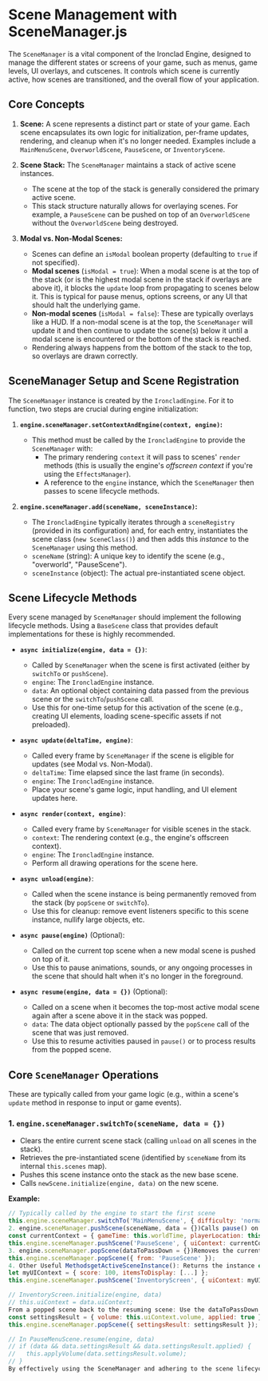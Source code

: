 # Scene Management with SceneManager.js

The `SceneManager` is a vital component of the Ironclad Engine, designed to manage the different states or screens of your game, such as menus, game levels, UI overlays, and cutscenes. It controls which scene is currently active, how scenes are transitioned, and the overall flow of your application.

## Core Concepts

1. **Scene:**
   A scene represents a distinct part or state of your game. Each scene encapsulates its own logic for initialization, per-frame updates, rendering, and cleanup when it's no longer needed. Examples include a `MainMenuScene`, `OverworldScene`, `PauseScene`, or `InventoryScene`.

2. **Scene Stack:**
   The `SceneManager` maintains a stack of active scene instances.

   - The scene at the top of the stack is generally considered the primary active scene.
   - This stack structure naturally allows for overlaying scenes. For example, a `PauseScene` can be pushed on top of an `OverworldScene` without the `OverworldScene` being destroyed.

3. **Modal vs. Non-Modal Scenes:**
   - Scenes can define an `isModal` boolean property (defaulting to `true` if not specified).
   - **Modal scenes** (`isModal = true`): When a modal scene is at the top of the stack (or is the highest modal scene in the stack if overlays are above it), it blocks the `update` loop from propagating to scenes below it. This is typical for pause menus, options screens, or any UI that should halt the underlying game.
   - **Non-modal scenes** (`isModal = false`): These are typically overlays like a HUD. If a non-modal scene is at the top, the `SceneManager` will update it and then continue to update the scene(s) below it until a modal scene is encountered or the bottom of the stack is reached.
   - Rendering always happens from the bottom of the stack to the top, so overlays are drawn correctly.

## SceneManager Setup and Scene Registration

The `SceneManager` instance is created by the `IroncladEngine`. For it to function, two steps are crucial during engine initialization:

1. **`engine.sceneManager.setContextAndEngine(context, engine)`:**

   - This method must be called by the `IroncladEngine` to provide the `SceneManager` with:
     - The primary rendering `context` it will pass to scenes' `render` methods (this is usually the engine's _offscreen context_ if you're using the `EffectsManager`).
     - A reference to the `engine` instance, which the `SceneManager` then passes to scene lifecycle methods.

2. **`engine.sceneManager.add(sceneName, sceneInstance)`:**
   - The `IroncladEngine` typically iterates through a `sceneRegistry` (provided in its configuration) and, for each entry, instantiates the scene class (`new SceneClass()`) and then adds this _instance_ to the `SceneManager` using this method.
   - `sceneName` (string): A unique key to identify the scene (e.g., "overworld", "PauseScene").
   - `sceneInstance` (object): The actual pre-instantiated scene object.

## Scene Lifecycle Methods

Every scene managed by `SceneManager` should implement the following lifecycle methods. Using a `BaseScene` class that provides default implementations for these is highly recommended.

- **`async initialize(engine, data = {})`**:

  - Called by `SceneManager` when the scene is first activated (either by `switchTo` or `pushScene`).
  - `engine`: The `IroncladEngine` instance.
  - `data`: An optional object containing data passed from the previous scene or the `switchTo`/`pushScene` call.
  - Use this for one-time setup for this activation of the scene (e.g., creating UI elements, loading scene-specific assets if not preloaded).

- **`async update(deltaTime, engine)`**:

  - Called every frame by `SceneManager` if the scene is eligible for updates (see Modal vs. Non-Modal).
  - `deltaTime`: Time elapsed since the last frame (in seconds).
  - `engine`: The `IroncladEngine` instance.
  - Place your scene's game logic, input handling, and UI element updates here.

- **`async render(context, engine)`**:

  - Called every frame by `SceneManager` for visible scenes in the stack.
  - `context`: The rendering context (e.g., the engine's offscreen context).
  - `engine`: The `IroncladEngine` instance.
  - Perform all drawing operations for the scene here.

- **`async unload(engine)`**:

  - Called when the scene instance is being permanently removed from the stack (by `popScene` or `switchTo`).
  - Use this for cleanup: remove event listeners specific to this scene instance, nullify large objects, etc.

- **`async pause(engine)`** (Optional):

  - Called on the current top scene when a new modal scene is pushed on top of it.
  - Use this to pause animations, sounds, or any ongoing processes in the scene that should halt when it's no longer in the foreground.

- **`async resume(engine, data = {})`** (Optional):
  - Called on a scene when it becomes the top-most active modal scene again after a scene above it in the stack was popped.
  - `data`: The data object optionally passed by the `popScene` call of the scene that was just removed.
  - Use this to resume activities paused in `pause()` or to process results from the popped scene.

## Core `SceneManager` Operations

These are typically called from your game logic (e.g., within a scene's `update` method in response to input or game events).

### 1. `engine.sceneManager.switchTo(sceneName, data = {})`

- Clears the entire current scene stack (calling `unload` on all scenes in the stack).
- Retrieves the pre-instantiated scene (identified by `sceneName` from its internal `this.scenes` map).
- Pushes this scene instance onto the stack as the new base scene.
- Calls `newScene.initialize(engine, data)` on the new scene.

**Example:**

```javascript
// Typically called by the engine to start the first scene
this.engine.sceneManager.switchTo('MainMenuScene', { difficulty: 'normal' });
2. engine.sceneManager.pushScene(sceneName, data = {})Calls pause() on the current top-most scene (if it exists and has a pause method).Retrieves the pre-instantiated scene (identified by sceneName).Adds this scene instance to the top of the stack, making it the new active scene.Calls newScene.initialize(engine, data) on the new scene.Example:// In OverworldScene, when the pause button is pressed
const currentContext = { gameTime: this.worldTime, playerLocation: this.player.getPosition() };
this.engine.sceneManager.pushScene('PauseScene', { uiContext: currentContext });
3. engine.sceneManager.popScene(dataToPassDown = {})Removes the current top-most scene from the stack.Calls unload() on the popped scene.If there's a new scene now at the top of the stack, its resume(engine, dataToPassDown) method is called, passing along any dataToPassDown.Example:// In PauseScene, when the "Resume" button is clicked
this.engine.sceneManager.popScene({ from: 'PauseScene' });
4. Other Useful MethodsgetActiveSceneInstance(): Returns the instance of the scene currently at the top of the stack.getActiveSceneName(): Returns the name (string key) of the scene currently at the top of the stack.Data Passing Between ScenesTo a new scene: Use the data parameter in pushScene or switchTo. The new scene receives this in its initialize(engine, data) method. A common pattern is to pass a shared uiContext object:// Pushing scene
let myUIContext = { score: 100, itemsToDisplay: [...] };
this.engine.sceneManager.pushScene('InventoryScreen', { uiContext: myUIContext });

// InventoryScreen.initialize(engine, data)
// this.uiContext = data.uiContext;
From a popped scene back to the resuming scene: Use the dataToPassDown parameter in popScene. The resuming scene receives this in its resume(engine, data) method.// In OptionsMenuScene, when closing and applying settings
const settingsResult = { volume: this.uiContext.volume, applied: true };
this.engine.sceneManager.popScene({ settingsResult: settingsResult });

// In PauseMenuScene.resume(engine, data)
// if (data && data.settingsResult && data.settingsResult.applied) {
//   this.applyVolume(data.settingsResult.volume);
// }
By effectively using the SceneManager and adhering to the scene lifecycle, you can create a well-organized game with complex UIs and smooth transitions between different game states.
```
